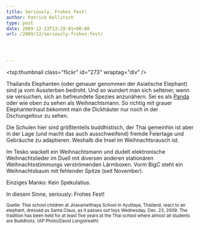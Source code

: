 ```yaml
---
title: Seriously, Frohes Fest!
author: Patrick Kollitsch
type: post
date: 2009-12-23T13:29:01+00:00
url: /2009/12/seriously-frohes-fest/




---
```

<txp:thumbnail class="flickr" id="273" wraptag="div" />

Thailands Elephanten (oder genauer genommen der Asiatische Elephant) sind ja vom Aussterben bedroht. Und so wundert man sich seltener, wenn sie versuchen, sich an befreundete Spezies anzun&auml;hern. Sei es als <a href="1778">Panda</a> oder wie oben zu sehen als Weihnachtsmann. So richtig mit grauer Elephantenhaut bekommt man die Dickh&auml;uter nur noch in der Dschungeltour zu sehen.

Die Schulen hier sind gr&ouml;&szlig;tenteils buddhistisch, der Thai gemeinhin ist aber in der Lage (und macht das auch ausschweifend) fremde Feiertage und Gebr&auml;uche zu adaptieren. Weshalb die Insel im Weihnachtsrausch ist. 

Im Tesko wackelt ein Weihnachtsmann und dudelt elektronische Weihnachtslieder im Duell mit diversen anderen station&auml;ren Weihnachtsstimmungs verstr&ouml;menden L&auml;rmboxen. Vorm BigC steht ein Weihnachtsbaum mit fehlender Spitze (seit November). 

Einziges Manko: Kein Spekulatius. 

In diesem Sinne, seriously: Frohes Fest!

<small>Quelle: Thai school children at Jirasariwithaya School in Ayuttaya, Thailand, react to an elephant, dressed as Santa Claus, as it passes out toys Wednesday, Dec. 23, 2009. The tradition has been held for at least five years at the Thai school where almost all students are Buddhists. (AP Photo/David Longstreath)</small>